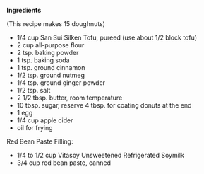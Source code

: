__Ingredients__

(This recipe makes 15 doughnuts)

* 1/4 cup San Sui Silken Tofu, pureed (use about 1/2 block tofu)
* 2 cup all-purpose flour 
* 2 tsp. baking powder 
* 1 tsp. baking soda 
* 1 tsp. ground cinnamon 
* 1/2 tsp. ground nutmeg 
* 1/4 tsp. ground ginger powder 
* 1/2 tsp. salt 
* 2 1/2 tbsp. butter, room temperature 
* 10 tbsp. sugar, reserve 4 tbsp. for coating donuts at the end 
* 1 egg 
* 1/4 cup apple cider 
* oil for frying

Red Bean Paste Filling:

* 1/4 to 1/2 cup Vitasoy Unsweetened Refrigerated Soymilk
* 3/4 cup red bean paste, canned
